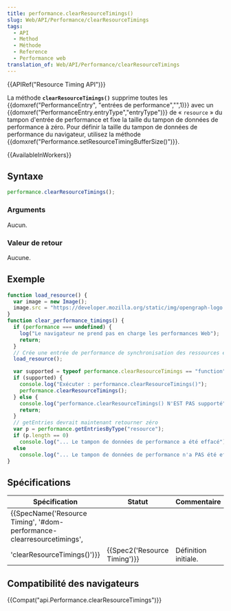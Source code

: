 ```yaml
---
title: performance.clearResourceTimings()
slug: Web/API/Performance/clearResourceTimings
tags:
  - API
  - Method
  - Méthode
  - Reference
  - Performance web
translation_of: Web/API/Performance/clearResourceTimings
---
```

{{APIRef("Resource Timing API")}}

La méthode **`clearResourceTimings()`** supprime toutes les {{domxref("PerformanceEntry", "entrées de performance","",1)}} avec un {{domxref("PerformanceEntry.entryType","entryType")}} de « `resource` » du tampon d'entrée de performance et fixe la taille du tampon de données de performance à zéro. Pour définir la taille du tampon de données de performance du navigateur, utilisez la méthode {{domxref("Performance.setResourceTimingBufferSize()")}}.

{{AvailableInWorkers}}

## Syntaxe

```js
performance.clearResourceTimings();
```

### Arguments

Aucun.

### Valeur de retour

Aucune.

## Exemple

```js
function load_resource() {
  var image = new Image();
  image.src = "https://developer.mozilla.org/static/img/opengraph-logo.png";
}
function clear_performance_timings() {
  if (performance === undefined) {
    log("Le navigateur ne prend pas en charge les performances Web");
    return;
  }
  // Crée une entrée de performance de synchronisation des ressources en chargeant une image
  load_resource();

  var supported = typeof performance.clearResourceTimings == "function";
  if (supported) {
    console.log("Exécuter : performance.clearResourceTimings()");
    performance.clearResourceTimings();
  } else {
    console.log("performance.clearResourceTimings() N'EST PAS supporté");
    return;
  }
  // getEntries devrait maintenant retourner zéro
  var p = performance.getEntriesByType("resource");
  if (p.length == 0)
    console.log("... Le tampon de données de performance a été effacé");
  else
    console.log("... Le tampon de données de performance n'a PAS été effacé !");
}
```

## Spécifications

| Spécification                                                                                                                                | Statut                               | Commentaire          |
| -------------------------------------------------------------------------------------------------------------------------------------------- | ------------------------------------ | -------------------- |
| {{SpecName('Resource Timing', '#dom-performance-clearresourcetimings',
        'clearResourceTimings()')}} | {{Spec2('Resource Timing')}} | Définition initiale. |

## Compatibilité des navigateurs

{{Compat("api.Performance.clearResourceTimings")}}
